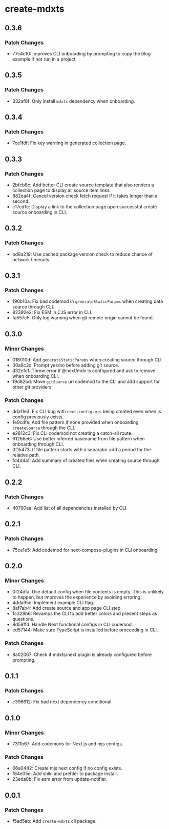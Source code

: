 # create-mdxts

## 0.3.6

### Patch Changes

- 77c4c10: Improves CLI onboarding by prompting to copy the blog example if not run in a project.

## 0.3.5

### Patch Changes

- 332af8f: Only install `mdxts` dependency when onboarding.

## 0.3.4

### Patch Changes

- 7ce1fdf: Fix key warning in generated collection page.

## 0.3.3

### Patch Changes

- 2bfcb8c: Add better CLI create source template that also renders a collection page to display all source item links.
- 882ea4f: Cancel version check fetch request if it takes longer than a second.
- c17cd1e: Display a link to the collection page upon successful create source onboarding in CLI.

## 0.3.2

### Patch Changes

- bd8a219: Use cached package version check to reduce chance of network timeouts.

## 0.3.1

### Patch Changes

- 190b10a: Fix bad codemod in `generateStaticParams` when creating data source through CLI.
- 82392e2: Fix ESM in CJS error in CLI.
- fa557c5: Only log warning when git remote origin cannot be found.

## 0.3.0

### Minor Changes

- 018010d: Add `generateStaticParams` when creating source through CLI.
- 00a9c3c: Prompt yes/no before adding git source.
- d32efc1: Throw error if @next/mdx is configured and ask to remove when onboarding CLI.
- 19d82bd: Move `gitSource` url codemod to the CLI and add support for other git providers.

### Patch Changes

- dda11e3: Fix CLI bug with `next.config.mjs` being created even when js config previously exists.
- 1e9cdfe: Add file pattern if none provided when onboarding `createSource` through the CLI.
- e2812c3: Fix CLI codemod not creating a catch-all route.
- 61266e6: Use better inferred basename from file pattern when onboarding through CLI.
- 0f15473: If file pattern starts with a separator add a period for the relative path.
- fd4d4a1: Add summary of created files when creating source through CLI.

## 0.2.2

### Patch Changes

- 40790ea: Add list of all dependencies installed by CLI.

## 0.2.1

### Patch Changes

- 75ce1e5: Add codemod for next-compose-plugins in CLI onboarding.

## 0.2.0

### Minor Changes

- 0f24dfa: Use default config when file contents is empty. This is unlikely to happen, but improves the experience by avoiding erroring.
- 4dda95e: Implement example CLI flag.
- 8af7ab4: Add create source and app page CLI step.
- 1c329b6: Revamps the CLI to add better colors and present steps as questions.
- 8d59ffd: Handle Next functional configs in CLI codemod.
- ed57144: Make sure TypeScript is installed before proceeding in CLI.

### Patch Changes

- 8a02067: Check if mdxts/next plugin is already configured before prompting.

## 0.1.1

### Patch Changes

- c396612: Fix bad next dependency conditional.

## 0.1.0

### Minor Changes

- 7311b67: Add codemods for Next js and mjs configs.

### Patch Changes

- 66a0442: Create mjs next config if no config exists.
- f84e05e: Add shiki and prettier to package install.
- 23eda0b: Fix esm error from update-notifier.

## 0.0.1

### Patch Changes

- f5ad5ab: Add `create-mdxts` cli package.
